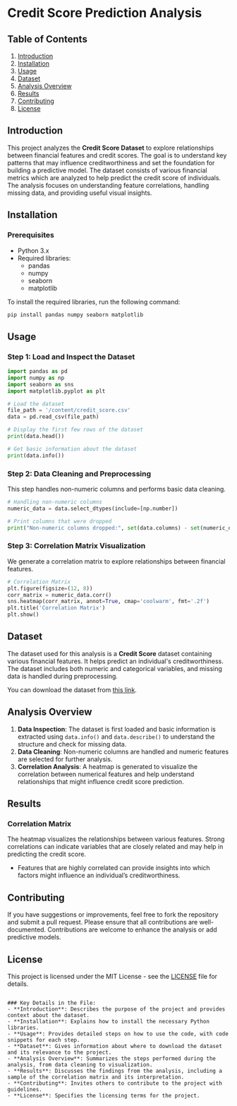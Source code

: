 # Credit Score Prediction Analysis

## Table of Contents
1. [Introduction](#introduction)
2. [Installation](#installation)
3. [Usage](#usage)
4. [Dataset](#dataset)
5. [Analysis Overview](#analysis-overview)
6. [Results](#results)
7. [Contributing](#contributing)
8. [License](#license)

## Introduction

This project analyzes the **Credit Score Dataset** to explore relationships between financial features and credit scores. The goal is to understand key patterns that may influence creditworthiness and set the foundation for building a predictive model. The dataset consists of various financial metrics which are analyzed to help predict the credit score of individuals. The analysis focuses on understanding feature correlations, handling missing data, and providing useful visual insights.

## Installation

### Prerequisites

- Python 3.x
- Required libraries:
  - pandas
  - numpy
  - seaborn
  - matplotlib

To install the required libraries, run the following command:

```bash
pip install pandas numpy seaborn matplotlib
```

## Usage

### Step 1: Load and Inspect the Dataset

```python
import pandas as pd
import numpy as np
import seaborn as sns
import matplotlib.pyplot as plt

# Load the dataset
file_path = '/content/credit_score.csv'
data = pd.read_csv(file_path)

# Display the first few rows of the dataset
print(data.head())

# Get basic information about the dataset
print(data.info())
```

### Step 2: Data Cleaning and Preprocessing

This step handles non-numeric columns and performs basic data cleaning.

```python
# Handling non-numeric columns
numeric_data = data.select_dtypes(include=[np.number])

# Print columns that were dropped
print("Non-numeric columns dropped:", set(data.columns) - set(numeric_data.columns))
```

### Step 3: Correlation Matrix Visualization

We generate a correlation matrix to explore relationships between financial features.

```python
# Correlation Matrix
plt.figure(figsize=(12, 8))
corr_matrix = numeric_data.corr()
sns.heatmap(corr_matrix, annot=True, cmap='coolwarm', fmt='.2f')
plt.title('Correlation Matrix')
plt.show()
```

## Dataset

The dataset used for this analysis is a **Credit Score** dataset containing various financial features. It helps predict an individual's creditworthiness. The dataset includes both numeric and categorical variables, and missing data is handled during preprocessing.

You can download the dataset from [this link](https://www.kaggle.com/datasets/conorsully1/credit-score).

## Analysis Overview

1. **Data Inspection**: The dataset is first loaded and basic information is extracted using `data.info()` and `data.describe()` to understand the structure and check for missing data.
2. **Data Cleaning**: Non-numeric columns are handled and numeric features are selected for further analysis.
3. **Correlation Analysis**: A heatmap is generated to visualize the correlation between numerical features and help understand relationships that might influence credit score prediction.

## Results

### Correlation Matrix

The heatmap visualizes the relationships between various features. Strong correlations can indicate variables that are closely related and may help in predicting the credit score.

- Features that are highly correlated can provide insights into which factors might influence an individual’s creditworthiness.


## Contributing

If you have suggestions or improvements, feel free to fork the repository and submit a pull request. Please ensure that all contributions are well-documented. Contributions are welcome to enhance the analysis or add predictive models.

## License

This project is licensed under the MIT License - see the [LICENSE](LICENSE) file for details.
```

### Key Details in the File:
- **Introduction**: Describes the purpose of the project and provides context about the dataset.
- **Installation**: Explains how to install the necessary Python libraries.
- **Usage**: Provides detailed steps on how to use the code, with code snippets for each step.
- **Dataset**: Gives information about where to download the dataset and its relevance to the project.
- **Analysis Overview**: Summarizes the steps performed during the analysis, from data cleaning to visualization.
- **Results**: Discusses the findings from the analysis, including a sample of the correlation matrix and its interpretation.
- **Contributing**: Invites others to contribute to the project with guidelines.
- **License**: Specifies the licensing terms for the project.

